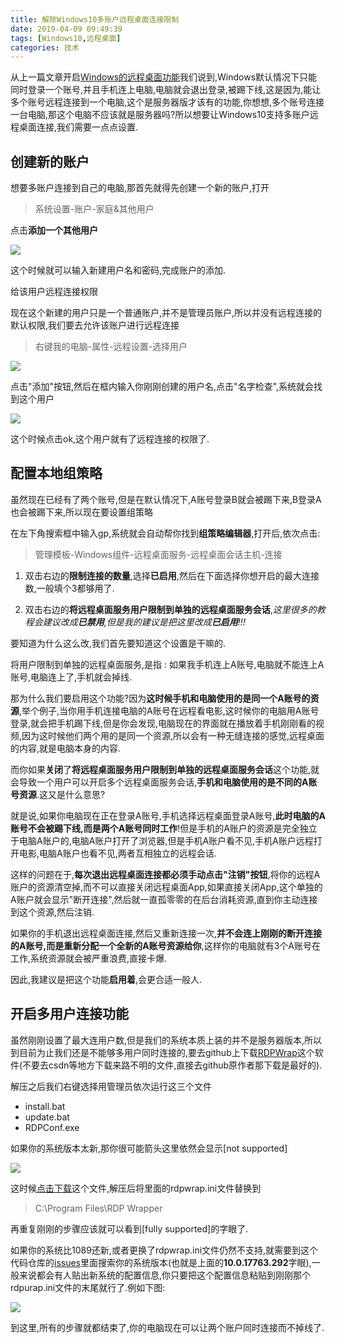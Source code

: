 ```yaml
---
title: 解除Windows10多账户远程桌面连接限制
date: 2019-04-09 09:49:39
tags: [Windows10,远程桌面]
categories: 技术
---
```


从上一篇文章开启[Windows的远程桌面功能](https://jiayaoo3o.github.io/2019/04/09/%E5%BC%80%E5%90%AFWindows%E7%9A%84%E8%BF%9C%E7%A8%8B%E6%A1%8C%E9%9D%A2%E5%8A%9F%E8%83%BD/)我们说到,Windows默认情况下只能同时登录一个账号,并且手机连上电脑,电脑就会退出登录,被踢下线,这是因为,能让多个账号远程连接到一个电脑,这个是服务器版才该有的功能,你想想,多个账号连接一台电脑,那这个电脑不应该就是服务器吗?所以想要让Windows10支持多账户远程桌面连接,我们需要一点点设置.

<!-- more -->

## 创建新的账户

想要多账户连接到自己的电脑,那首先就得先创建一个新的账户,打开

> 系统设置-账户-家庭&其他用户

点击**添加一个其他用户**

![](https://i.loli.net/2019/04/09/5cac4b60a2df4.png)

这个时候就可以输入新建用户名和密码,完成账户的添加.

给该用户远程连接权限

现在这个新建的用户只是一个普通账户,并不是管理员账户,所以并没有远程连接的默认权限,我们要去允许该账户进行远程连接

> 右键我的电脑-属性-远程设置-选择用户

![](https://i.loli.net/2019/04/09/5cac0bb7bd5f1.png)

点击"添加"按钮,然后在框内输入你刚刚创建的用户名,点击"名字检查",系统就会找到这个用户

![](https://i.loli.net/2019/04/09/5cac4cfa32e64.png)

这个时候点击ok,这个用户就有了远程连接的权限了.

## 配置本地组策略

虽然现在已经有了两个账号,但是在默认情况下,A账号登录B就会被踢下来,B登录A也会被踢下来,所以现在要设置组策略

在左下角搜索框中输入gp,系统就会自动帮你找到**组策略编辑器**,打开后,依次点击:

> 管理模板-Windows组件-远程桌面服务-远程桌面会话主机-连接

1. 双击右边的**限制连接的数量**,选择**已启用**,然后在下面选择你想开启的最大连接数,一般填个3都够用了.

2. 双击右边的**将远程桌面服务用户限制到单独的远程桌面服务会话**,*这里很多的教程会建议改成**已禁用**,但是我的建议是把这里改成**已启用**!!!*

要知道为什么这么改,我们首先要知道这个设置是干嘛的.

将用户限制到单独的远程桌面服务,是指 : 如果我手机连上A账号,电脑就不能连上A账号,电脑连上了,手机就会掉线.

那为什么我们要启用这个功能?因为**这时候手机和电脑使用的是同一个A账号的资源**,举个例子,当你用手机连接电脑的A账号在远程看电影,这时候你的电脑用A账号登录,就会把手机踢下线,但是你会发现,电脑现在的界面就在播放着手机刚刚看的视频,因为这时候他们两个用的是同一个资源,所以会有一种无缝连接的感觉,远程桌面的内容,就是电脑本身的内容.

而你如果**关闭**了**将远程桌面服务用户限制到单独的远程桌面服务会话**这个功能,就会导致一个用户可以开启多个远程桌面服务会话,**手机和电脑使用的是不同的A账号资源**.这又是什么意思?

就是说,如果你电脑现在正在登录A账号,手机选择远程桌面登录A账号,**此时电脑的A账号不会被踢下线,而是两个A账号同时工作**!但是手机的A账户的资源是完全独立于电脑A账户的,电脑A账户打开了浏览器,但是手机A账户看不见,手机A账户远程打开电影,电脑A账户也看不见,两者互相独立的远程会话.

这样的问题在于,**每次退出远程桌面连接都必须手动点击"注销"按钮**,将你的远程A账户的资源清空掉,而不可以直接关闭远程桌面App,如果直接关闭App,这个单独的A账户就会显示"断开连接",然后就一直孤零零的在后台消耗资源,直到你主动连接到这个资源,然后注销.

如果你的手机退出远程桌面连接,然后又重新连接一次,**并不会连上刚刚的断开连接的A账号,而是重新分配一个全新的A账号资源给你**,这样你的电脑就有3个A账号在工作,系统资源就会被严重浪费,直接卡爆.

因此,我建议是把这个功能**启用着**,会更合适一般人.

## 开启多用户连接功能

虽然刚刚设置了最大连用户数,但是我们的系统本质上装的并不是服务器版本,所以到目前为止我们还是不能够多用户同时连接的,要去github上下载[RDPWrap](https://github.com/stascorp/rdpwrap/releases/download/v1.6.2/RDPWrap-v1.6.2.zip)这个软件(不要去csdn等地方下载来路不明的文件,直接去github原作者那下载是最好的).

解压之后我们右键选择用管理员依次运行这三个文件

- install.bat
- update.bat
- RDPConf.exe

如果你的系统版本太新,那你很可能箭头这里依然会显示[not supported]

![](https://i.loli.net/2019/04/09/5cac551aa9a44.png)

这时候[点击下载](https://github.com/stascorp/rdpwrap/files/2949950/rdpwrap.zip)这个文件,解压后将里面的rdpwrap.ini文件替换到

> C:\Program Files\RDP Wrapper

再重复刚刚的步骤应该就可以看到[fully supported]的字眼了.

如果你的系统比1089还新,或者更换了rdpwrap.ini文件仍然不支持,就需要到这个代码仓库的[issues](https://github.com/stascorp/rdpwrap/issues)里面搜索你的系统版本(也就是上面的**10.0.17763.292**字眼),一般来说都会有人贴出新系统的配置信息,你只要把这个配置信息粘贴到刚刚那个rdpurap.ini文件的末尾就行了.例如下图:

![](https://i.loli.net/2019/04/14/5cb29e742f1c9.png)

到这里,所有的步骤就都结束了,你的电脑现在可以让两个账户同时连接而不掉线了.
